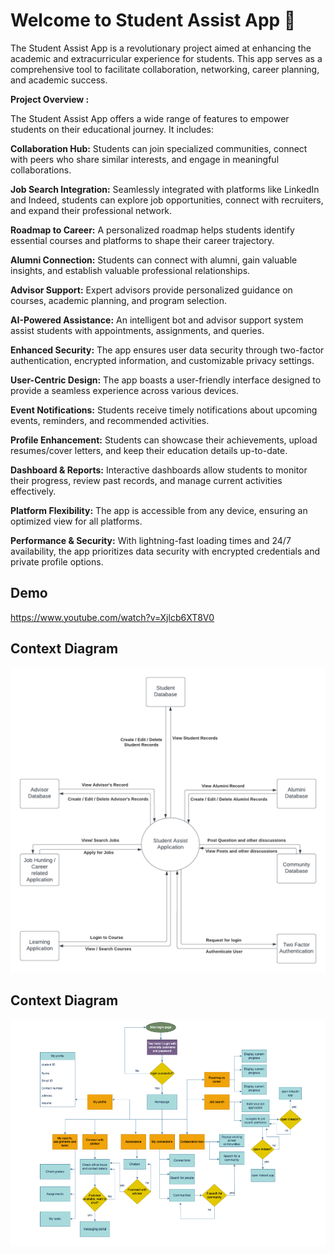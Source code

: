 
# Welcome to Student Assist App 🚀

The Student Assist App is a revolutionary project aimed at enhancing the academic and extracurricular experience for students. This app serves as a comprehensive tool to facilitate collaboration, networking, career planning, and academic success.

**Project Overview :**

The Student Assist App offers a wide range of features to empower students on their educational journey. It includes:

**Collaboration Hub:** Students can join specialized communities, connect with peers who share similar interests, and engage in meaningful collaborations.

**Job Search Integration:** Seamlessly integrated with platforms like LinkedIn and Indeed, students can explore job opportunities, connect with recruiters, and expand their professional network.

**Roadmap to Career:** A personalized roadmap helps students identify essential courses and platforms to shape their career trajectory.

**Alumni Connection:** Students can connect with alumni, gain valuable insights, and establish valuable professional relationships.

**Advisor Support:** Expert advisors provide personalized guidance on courses, academic planning, and program selection.

**AI-Powered Assistance:** An intelligent bot and advisor support system assist students with appointments, assignments, and queries.

**Enhanced Security:** The app ensures user data security through two-factor authentication, encrypted information, and customizable privacy settings.

**User-Centric Design:** The app boasts a user-friendly interface designed to provide a seamless experience across various devices.

**Event Notifications:** Students receive timely notifications about upcoming events, reminders, and recommended activities.

**Profile Enhancement:** Students can showcase their achievements, upload resumes/cover letters, and keep their education details up-to-date.

**Dashboard & Reports:** Interactive dashboards allow students to monitor their progress, review past records, and manage current activities effectively.

**Platform Flexibility:** The app is accessible from any device, ensuring an optimized view for all platforms.

**Performance & Security:** With lightning-fast loading times and 24/7 availability, the app prioritizes data security with encrypted credentials and private profile options.


## Demo

https://www.youtube.com/watch?v=Xjlcb6XT8V0


## Context Diagram

![image](https://github.com/shivdeepbisurkar/Projects/blob/main/Student%20Assistance%20App/Context%20diagram.png)

## Context Diagram

![image](https://github.com/shivdeepbisurkar/Projects/blob/main/Student%20Assistance%20App/-%20UI%20and%20User%20Navigation.png)
